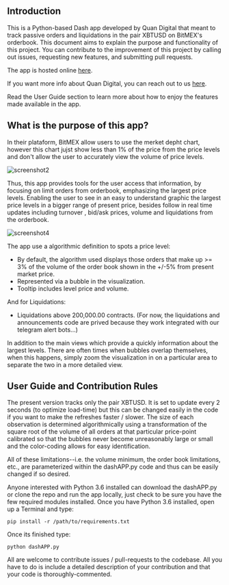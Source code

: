 ## Introduction

This is a Python-based Dash app developed by Quan Digital that meant to track passive orders and liquidations in the pair XBTUSD on BitMEX's orderbook. This document aims to explain the purpose and functionality of this project. You can contribute to the improvement of this project by calling out issues, requesting new features, and submitting pull requests.

The app is hosted online [here](http://ec2-34-244-232-144.eu-west-1.compute.amazonaws.com). 

If you want more info about Quan Digital, you can reach out to us [here](https://www.quan.digital). 

Read the User Guide section to learn more about how to enjoy the features made available in the app. 

## What is the purpose of this app?

In their plataform, BitMEX allow users to use the merket depht chart, however this chart jujst show less than 1% of the price from the price levels and don't allow the user to accurately view the volume of price levels.

![screenshot2](https://github.com/quan-digital/whale-watcher/blob/master/screenshot/screenshot2.png)

Thus, this app provides tools for the user access that information, by focusing on limit orders from orderbook, emphasizing the largest price levels. Enabling the user to see in an easy to understand graphic the largest price levels in a bigger range of present price, besides follow in real time updates including turnover , bid/ask prices, volume and liquidations from the orderbook.

![screenshot4]()

The app use a algorithmic definition to spots a price level:
* By default, the algorithm used displays those orders that make up >= 3% of the volume of the order book shown in the +/-5% from present market price.
* Represented via a bubble in the visualization.
* Tooltip includes level price and volume.

And for Liquidations:
* Liquidations above 200,000.00 contracts.
(For now, the liquidations and announcements code are prived because they work integrated with our telegram alert bots...)

In addition to the main views which provide a quickly  information about the largest levels. There are often times when bubbles overlap themselves, when this happens, simply zoom the visualization in on a particular area to separate the two in a more detailed view. 

## User Guide and Contribution Rules

The present version tracks  only the pair XBTUSD. It is set to update every 2 seconds (to optimize load-time) but this can be changed easily in the code if you want to make the refreshes faster / slower. 
The size of each observation is determined algorithmically using a transformation of the square root of the volume of all orders at that particular price-point calibrated so that the bubbles never become unreasonably large or small and  the color-coding allows for easy identification. 

All of these limitations--i.e. the volume minimum, the order book limitations, etc., are parameterized within the dashAPP.py code and thus can be easily changed if so desired.

Anyone interested with Python 3.6 installed can download the dashAPP.py or clone the repo and run the app locally, just check to be sure you have the few required modules installed. Once you have Python 3.6 installed, open up a Terminal and type:

    pip install -r /path/to/requirements.txt

Once its finished type:

    python dashAPP.py

All are welcome to contribute issues / pull-requests to the codebase. All you have to do is include a detailed description of your contribution and that your code is thoroughly-commented.